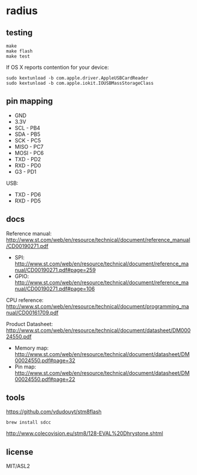 # radius

## testing

```
make
make flash
make test
```

If OS X reports contention for your device:

```
sudo kextunload -b com.apple.driver.AppleUSBCardReader
sudo kextunload -b com.apple.iokit.IOUSBMassStorageClass
```

## pin mapping

* GND
* 3.3V
* SCL - PB4
* SDA - PB5
* SCK - PC5
* MISO - PC7
* MOSI - PC6
* TXD - PD2
* RXD - PD0
* G3 - PD1

USB:

* TXD - PD6
* RXD - PD5

## docs

Reference manual: http://www.st.com/web/en/resource/technical/document/reference_manual/CD00190271.pdf

* SPI: http://www.st.com/web/en/resource/technical/document/reference_manual/CD00190271.pdf#page=259
* GPIO: http://www.st.com/web/en/resource/technical/document/reference_manual/CD00190271.pdf#page=106

CPU reference: http://www.st.com/web/en/resource/technical/document/programming_manual/CD00161709.pdf

Product Datasheet: http://www.st.com/web/en/resource/technical/document/datasheet/DM00024550.pdf

* Memory map: http://www.st.com/web/en/resource/technical/document/datasheet/DM00024550.pdf#page=32
* Pin map: http://www.st.com/web/en/resource/technical/document/datasheet/DM00024550.pdf#page=22

## tools

https://github.com/vdudouyt/stm8flash

```
brew install sdcc
```

http://www.colecovision.eu/stm8/128-EVAL%20Dhrystone.shtml

## license

MIT/ASL2
